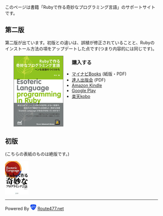 
このページは書籍「Rubyで作る奇妙なプログラミング言語」のサポートサイトです。

## 第二版

第二版が出ています。初版との違いは、誤植が修正されていることと、Rubyのインストール方法の項をアップデートした点です(つまり内容的には同じです)。


<div style="float: left; margin-left: 2em; margin-right: 2em">
<a href='https://book.mynavi.jp/ec/products/detail/id=24268'>
<img src='images/24268_ext_06_0.jpg'>
</a>
</div>

### 購入する

* [マイナビBooks](https://book.mynavi.jp/ec/products/detail/id=24268) (紙版・PDF)
* [達人出版会](http://tatsu-zine.com/books/esoteric-language-programing-in-ruby) (PDF)
* [Amazon Kindle](http://www.amazon.co.jp/gp/product/B00ICKLC2A/ref=as_li_ss_tl?ie=UTF8&camp=247&creative=7399&creativeASIN=B00ICKLC2A&linkCode=as2&tag=yharaharay-22)
* [Google Play](https://play.google.com/store/books/details/%E5%8E%9F_%E6%82%A0_Ruby%E3%81%A7%E4%BD%9C%E3%82%8B%E5%A5%87%E5%A6%99%E3%81%AA%E3%83%97%E3%83%AD%E3%82%B0%E3%83%A9%E3%83%9F%E3%83%B3%E3%82%B0%E8%A8%80%E8%AA%9E?id=wamYAgAAQBAJ)
* [楽天kobo](http://rakuten.kobobooks.com/ebook/Ruby%E3%81%A7%E4%BD%9C%E3%82%8B%E5%A5%87%E5%A6%99%E3%81%AA%E3%83%97%E3%83%AD%E3%82%B0%E3%83%A9%E3%83%9F%E3%83%B3%E3%82%B0%E8%A8%80%E8%AA%9E/book-qfjezBXdCkKrVwt_sHdPKg/page1.html?s=q_ncmTtNKEiUvOp8wvAQ4g&r=1)

<br style="clear: both;">

## 初版

(こちらの表紙のものは絶版です。)

<a href="http://www.amazon.co.jp/gp/product/4839927847/ref=as_li_ss_tl?ie=UTF8&camp=247&creative=7399&creativeASIN=4839927847&linkCode=as2&tag=yharaharay-22"><img src='images/41vb2HHFNJL._SL110_.jpg' /></a>

<hr/>

Powered By <img src='images/477_normal.JPG' width=20 height=20> [Route477.net](http://route477.net)
